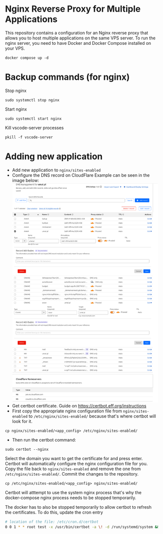 # Nginx Reverse Proxy for Multiple Applications
This repository contains a configuration for an Nginx reverse proxy that allows you to host multiple applications on the same VPS server. 
To run the nginx server, you need to have Docker and Docker Compose installed on your VPS.
```
docker compose up -d
```

# Backup commands (for nginx)

Stop nginx
```
sudo systemctl stop nginx
```
Start nginx
```
sudo systemctl start nginx
```

Kill vscode-server processes
```
pkill -f vscode-server
```

# Adding new application
* Add new application to `nginx/sites-enabled`
* Configure the DNS record on CloudFlare
Example can be seen in the image below:
![CloudFlare DNS](img/cloudflare-dns.png)
* Get certbot certificate. Guide on https://certbot.eff.org/instructions
* First copy the appropriate nginx configuration file from `nginx/sites-enabled` to `/etc/nginx/sites-enabled/` because that's where certbot will look for it.
```
cp nginx/sites-enabled/<app_config> /etc/nginx/sites-enabled/
```
* Then run the certbot command:
```
sudo certbot --nginx
```
Select the domain you want to get the certificate for and press enter. Certbot will automatically configure the nginx configuration file for you. Copy the file back to `nginx/sites-enabled` and remove the one from `/etc/nginx/sites-enabled/`. Commit the changes to the repository.
```
cp /etc/nginx/sites-enabled/<app_config> nginx/sites-enabled/
```
Certbot will atttempt to use the system nginx process that's why the docker-compose nginx process needs to be stopped temporarily.

The docker has to also be stopped temporarily to allow certbot to refresh the certificates. 
To do this, update the cron entry 
```bash
# location of the file: /etc/cron.d/certbot
0 0 1 * * root test -x /usr/bin/certbot -a \! -d /run/systemd/system && perl -e 'sleep int(rand(43200))' && certbot -q renew --pre-hook "docker stop nginx" --post-hook "killall nginx && docker compose -f /home/p-tutorials/mikrus/docker-compose.yml up -d"
```
